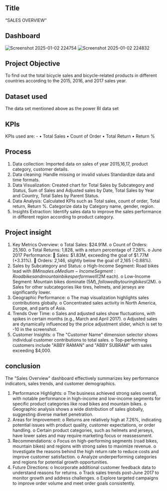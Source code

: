 ## Title
“SALES OVERVIEW”

## Dashboard
![Screenshot 2025-01-02 224754](https://github.com/user-attachments/assets/3ca117c2-f616-4c17-9a61-01847ced104e)
![Screenshot 2025-01-02 224832](https://github.com/user-attachments/assets/29f07313-42eb-4e6a-8bd8-7aeb270bf049)

## Project Objective
To find out the total bicycle sales and bicycle-related products in different countries according to the 2015, 2016, and 2017 sales year.
## Dataset used
The data set mentioned above as the power BI data set

## KPIs
KPIs used are: -
•	Total Sales
•	Count of Order
•	Total Return
•	Return %

## Process
1.	Data collection:
Imported data on sales of year 2015,16,17, product category, customer details.
2.	Data cleaning:
Handle missing or invalid values
Standardize data and time formats.
3.	Data Visualization:
Created chart for Total Sales by Subcategory and Status, Sum of Sales and Adjusted sales by Date,
Total Sales by Year and Country, Total Sales by Parent Status.
4.	Data Analysis:
Calculated KPIs such as Total sales, count of order, Total return, Return %.
Categorize data by Category name, gender, region.
5.	Insights Extraction:
Identify sales data to improve the sales performance in different region according to product category.

## Project insight
1.	Key Metrics Overview:
o	Total Sales: $24.91M.
o	Count of Orders: 25,160.
o	Total Returns: 1,828, with a return percentage of 7.26%.
o	June 2017 Performance:
	Sales: $1.83M, exceeding the goal of $1.77M (+3.31%).
	Orders: 2,146, slightly below the goal of 2,165 (-0.88%).
2.	Sales by Subcategory and Status:
o	High-Income Segment: Road bikes lead with $8M in sales.
o	Medium-Income Segment: Road bikes and mountain bikes perform well ($2M each).
o	Low-Income Segment: Mountain bikes dominate ($5M), followed by touring bikes ($2M).
o	Sales for other subcategories like tires, helmets, and jerseys are significantly lower.
3.	Geographic Performance:
o	The map visualization highlights sales contributions globally.
o	Concentrated sales activity in North America, Europe, and parts of Asia.
4.	Trends Over Time:
o	Sales and adjusted sales show fluctuations, with spikes in certain months (e.g., March and April 2017).
o	Adjusted sales are dynamically influenced by the price adjustment slider, which is set to -10 in the screenshot.
5.	Customer Insights:
o	The "Customer Name" dimension selector shows individual customer contributions to total sales.
o	Top-performing customers include "ABBY RAMAN" and "ABBY SUBRAM" with sales exceeding $4,000.

## conclusion
The "Sales Overview" dashboard effectively summarizes key performance indicators, sales trends, and customer demographics.
1.	Performance Highlights:
o	The business achieved strong sales overall, with notable performance in high-income and low-income segments for specific product categories like road bikes and mountain bikes.
o	Geographic analysis shows a wide distribution of sales globally, suggesting diverse market penetration.
2.	Areas for Improvement:
o	Returns are relatively high at 7.26%, indicating potential issues with product quality, customer expectations, or order handling.
o	Certain product categories, such as helmets and jerseys, have lower sales and may require marketing focus or reassessment.
3.	Recommendations:
o	Focus on high-performing segments (road bikes, mountain bikes) and regions with strong sales to maximize revenue.
o	Investigate the reasons behind the high return rate to reduce costs and improve customer satisfaction.
o	Analyze underperforming categories and regions for potential growth opportunities.
4.	Future Directions:
o	Incorporate additional customer feedback data to understand reasons for returns.
o	Track sales trends post-June 2017 to monitor growth and address challenges.
o	Explore targeted campaigns to improve order volume and meet order goals consistently.
